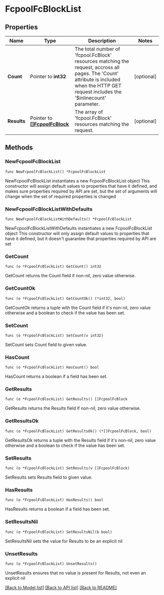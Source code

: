 # FcpoolFcBlockList

## Properties

Name | Type | Description | Notes
------------ | ------------- | ------------- | -------------
**Count** | Pointer to **int32** | The total number of &#39;fcpool.FcBlock&#39; resources matching the request, accross all pages. The &#39;Count&#39; attribute is included when the HTTP GET request includes the &#39;$inlinecount&#39; parameter. | [optional] 
**Results** | Pointer to [**[]FcpoolFcBlock**](FcpoolFcBlock.md) | The array of &#39;fcpool.FcBlock&#39; resources matching the request. | [optional] 

## Methods

### NewFcpoolFcBlockList

`func NewFcpoolFcBlockList() *FcpoolFcBlockList`

NewFcpoolFcBlockList instantiates a new FcpoolFcBlockList object
This constructor will assign default values to properties that have it defined,
and makes sure properties required by API are set, but the set of arguments
will change when the set of required properties is changed

### NewFcpoolFcBlockListWithDefaults

`func NewFcpoolFcBlockListWithDefaults() *FcpoolFcBlockList`

NewFcpoolFcBlockListWithDefaults instantiates a new FcpoolFcBlockList object
This constructor will only assign default values to properties that have it defined,
but it doesn't guarantee that properties required by API are set

### GetCount

`func (o *FcpoolFcBlockList) GetCount() int32`

GetCount returns the Count field if non-nil, zero value otherwise.

### GetCountOk

`func (o *FcpoolFcBlockList) GetCountOk() (*int32, bool)`

GetCountOk returns a tuple with the Count field if it's non-nil, zero value otherwise
and a boolean to check if the value has been set.

### SetCount

`func (o *FcpoolFcBlockList) SetCount(v int32)`

SetCount sets Count field to given value.

### HasCount

`func (o *FcpoolFcBlockList) HasCount() bool`

HasCount returns a boolean if a field has been set.

### GetResults

`func (o *FcpoolFcBlockList) GetResults() []FcpoolFcBlock`

GetResults returns the Results field if non-nil, zero value otherwise.

### GetResultsOk

`func (o *FcpoolFcBlockList) GetResultsOk() (*[]FcpoolFcBlock, bool)`

GetResultsOk returns a tuple with the Results field if it's non-nil, zero value otherwise
and a boolean to check if the value has been set.

### SetResults

`func (o *FcpoolFcBlockList) SetResults(v []FcpoolFcBlock)`

SetResults sets Results field to given value.

### HasResults

`func (o *FcpoolFcBlockList) HasResults() bool`

HasResults returns a boolean if a field has been set.

### SetResultsNil

`func (o *FcpoolFcBlockList) SetResultsNil(b bool)`

 SetResultsNil sets the value for Results to be an explicit nil

### UnsetResults
`func (o *FcpoolFcBlockList) UnsetResults()`

UnsetResults ensures that no value is present for Results, not even an explicit nil

[[Back to Model list]](../README.md#documentation-for-models) [[Back to API list]](../README.md#documentation-for-api-endpoints) [[Back to README]](../README.md)


